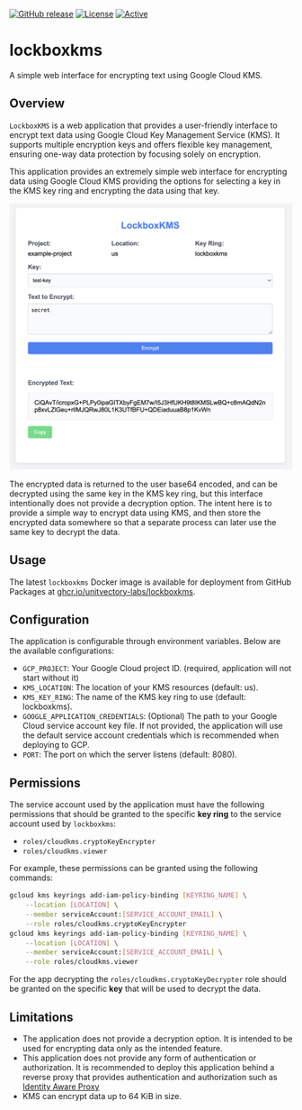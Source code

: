 [![GitHub release](https://img.shields.io/github/release/UnitVectorY-Labs/lockboxkms.svg)](https://github.com/UnitVectorY-Labs/lockboxkms/releases/latest) [![License](https://img.shields.io/badge/license-MIT-blue)](https://opensource.org/licenses/MIT) [![Active](https://img.shields.io/badge/Status-Active-green)](https://guide.unitvectorylabs.com/bestpractices/status/#active)

# lockboxkms

A simple web interface for encrypting text using Google Cloud KMS.

## Overview

`LockboxKMS` is a web application that provides a user-friendly interface to encrypt text data using Google Cloud Key Management Service (KMS). It supports multiple encryption keys and offers flexible key management, ensuring one-way data protection by focusing solely on encryption.

This application provides an extremely simple web interface for encrypting data using Google Cloud KMS providing the options for selecting a key in the KMS key ring and encrypting the data using that key.

![Application Interface](./assets/interface.png)

The encrypted data is returned to the user base64 encoded, and can be decrypted using the same key in the KMS key ring, but this interface intentionally does not provide a decryption option.  The intent here is to provide a simple way to encrypt data using KMS, and then store the encrypted data somewhere so that a separate process can later use the same key to decrypt the data.

## Usage

The latest `lockboxkms` Docker image is available for deployment from GitHub Packages at [ghcr.io/unitvectory-labs/lockboxkms](https://github.com/UnitVectorY-Labs/lockboxkms/pkgs/container/lockboxkms).

## Configuration

The application is configurable through environment variables. Below are the available configurations:

- `GCP_PROJECT`: Your Google Cloud project ID. (required, application will not start without it)
- `KMS_LOCATION`: The location of your KMS resources (default: us).
- `KMS_KEY_RING`: The name of the KMS key ring to use (default: lockboxkms).
- `GOOGLE_APPLICATION_CREDENTIALS`: (Optional) The path to your Google Cloud service account key file. If not provided, the application will use the default service account credentials which is recommended when deploying to GCP.
- `PORT`: The port on which the server listens (default: 8080).

## Permissions

The service account used by the application must have the following permissions that should be granted to the specific **key ring** to the service account used by `lockboxkms`:

- `roles/cloudkms.cryptoKeyEncrypter`
- `roles/cloudkms.viewer`

For example, these permissions can be granted using the following commands:

```bash
gcloud kms keyrings add-iam-policy-binding [KEYRING_NAME] \
    --location [LOCATION] \
    --member serviceAccount:[SERVICE_ACCOUNT_EMAIL] \
    --role roles/cloudkms.cryptoKeyEncrypter
gcloud kms keyrings add-iam-policy-binding [KEYRING_NAME] \
    --location [LOCATION] \
    --member serviceAccount:[SERVICE_ACCOUNT_EMAIL] \
    --role roles/cloudkms.viewer
```

For the app decrypting the `roles/cloudkms.cryptoKeyDecrypter` role should be granted on the specific **key** that will be used to decrypt the data.

## Limitations

- The application does not provide a decryption option. It is intended to be used for encrypting data only as the intended feature.
- This application does not provide any form of authentication or authorization. It is recommended to deploy this application behind a reverse proxy that provides authentication and authorization such as [Identity Aware Proxy](https://cloud.google.com/iap)
- KMS can encrypt data up to 64 KiB in size.
